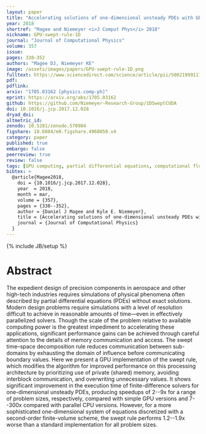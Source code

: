 ```yaml
---
layout: paper
title: "Accelerating solutions of one-dimensional unsteady PDEs with GPU-based swept time–space decomposition"
year: 2018
shortref: "Magee and Niemeyer <i>J Comput Phys</i> 2018"
nickname: GPU-swept-rule-1D
journal: "Journal of Computational Physics"
volume: 357
issue:
pages: 338–352
authors: "Magee DJ, Niemeyer KE"
image: /assets/images/papers/GPU-swept-rule-1D.png
fulltext: https://www.sciencedirect.com/science/article/pii/S0021999117309221
pdf:
pdflink:
arxiv: "1705.03162 [physics.comp-ph]"
eprint: https://arxiv.org/abs/1705.03162
github: https://github.com/Niemeyer-Research-Group/1DSweptCUDA
doi: 10.1016/j.jcp.2017.12.028
dryad_doi:
altmetric_id:
zenodo: 10.5281/zenodo.570984
figshare: 10.6084/m9.figshare.4968050.v4
category: paper
published: true
embargo: false
peerreview: true
review: false
tags: [GPU computing, partial differential equations, computational fluid dynamics, High-performance computing, communication-avoiding algorithms, domain decomposition]
bibtex: >
  @article{Magee2018,
    doi = {10.1016/j.jcp.2017.12.028},
    year  = 2018,
    month = mar,
    volume = {357},
    pages = {338--352},
    author = {Daniel J Magee and Kyle E. Niemeyer},
    title = {Accelerating solutions of one-dimensional unsteady PDEs with GPU-based swept time–space decomposition},
    journal = {Journal of Computational Physics}
  }
---
```

{% include JB/setup %}

# Abstract

The expedient design of precision components in aerospace and other high-tech industries requires simulations of physical phenomena often described by partial differential equations (PDEs) without exact solutions. Modern design problems require simulations with a level of resolution difficult to achieve in reasonable amounts of time—even in effectively parallelized solvers. Though the scale of the problem relative to available computing power is the greatest impediment to accelerating these applications, significant performance gains can be achieved through careful attention to the details of memory communication and access. The swept time–space decomposition rule reduces communication between sub-domains by exhausting the domain of influence before communicating boundary values. Here we present a GPU implementation of the swept rule, which modifies the algorithm for improved performance on this processing architecture by prioritizing use of private (shared) memory, avoiding interblock communication, and overwriting unnecessary values. It shows significant improvement in the execution time of finite-difference solvers for one-dimensional unsteady PDEs, producing speedups of 2--9x for a range of problem sizes, respectively, compared with simple GPU versions and 7--300x compared with parallel CPU versions. However, for a more sophisticated one-dimensional system of equations discretized with a second-order finite-volume scheme, the swept rule performs 1.2--1.9x worse than a standard implementation for all problem sizes.
